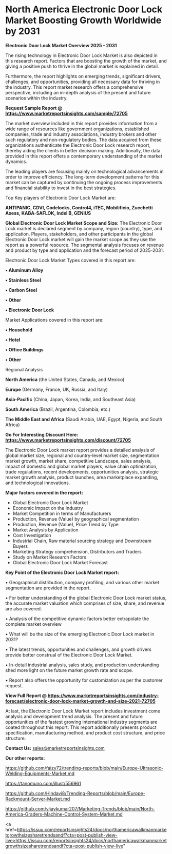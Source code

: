 # North America Electronic Door Lock Market Boosting Growth Worldwide by 2031

<Strong> Electronic Door Lock Market Overview 2025 - 2031</strong>

The rising technology in Electronic Door Lock Market is also depicted in this research report. Factors that are boosting the growth of the market, and giving a positive push to thrive in the global market is explained in detail.

Furthermore, the report highlights on emerging trends, significant drivers, challenges, and opportunities, providing all necessary data for thriving in the industry. This report market research offers a comprehensive perspective, including an in-depth analysis of the present and future scenarios within the industry.

<strong>Request Sample Report @ <a href=https://www.marketreportsinsights.com/sample/72705>https://www.marketreportsinsights.com/sample/72705</a></strong>

The market overview included in this report provides information from a wide range of resources like government organizations, established companies, trade and industry associations, industry brokers and other such regulatory and non-regulatory bodies. The data acquired from these organizations authenticate the Electronic Door Lock research report, thereby aiding the clients in better decision making. Additionally, the data provided in this report offers a contemporary understanding of the market dynamics.

The leading players are focusing mainly on technological advancements in order to improve efficiency. The long-term development patterns for this market can be captured by continuing the ongoing process improvements and financial stability to invest in the best strategies.

Top Key players of Electronic Door Lock Market are:

<strong>ANTIPANIC, CDVI, Codelocks, Control4, iTEC, Mobilificio, Zucchetti Axess, KABA-SAFLOK, Indel B, GENIUS</strong>

<strong><b>Global Electronic Door Lock Market Scope and Size:</b></strong>
The Electronic Door Lock market is declared segment by company, region (country), type, and application. Players, stakeholders, and other participants in the global Electronic Door Lock market will gain the market scope as they use the report as a powerful resource. The segmental analysis focuses on revenue and product by type and application and the forecast period of 2025-2031.

Electronic Door Lock Market Types covered in this report are:

<strong>• Aluminum Alloy

• Stainless Steel

• Carbon Steel

• Other

• Electronic Door Lock</strong>

Market Applications covered in this report are:

<strong>• Household

• Hotel

• Office Buildings

• Other</strong> 

Regional Analysis

<strong>North America</strong> (the United States, Canada, and Mexico)

<strong>Europe</strong> (Germany, France, UK, Russia, and Italy)

<strong>Asia-Pacific</strong> (China, Japan, Korea, India, and Southeast Asia)

<strong>South America</strong> (Brazil, Argentina, Colombia, etc.)

<strong>The Middle East and Africa</strong> (Saudi Arabia, UAE, Egypt, Nigeria, and South Africa)

<strong>Go For Interesting Discount Here: <a href=https://www.marketreportsinsights.com/discount/72705>https://www.marketreportsinsights.com/discount/72705</a></strong>

The Electronic Door Lock market report provides a detailed analysis of global market size, regional and country-level market size, segmentation market growth, market share, competitive Landscape, sales analysis, impact of domestic and global market players, value chain optimization, trade regulations, recent developments, opportunities analysis, strategic market growth analysis, product launches, area marketplace expanding, and technological innovations.

<strong><b>Major factors covered in the report:</b></strong>
<ul>
  <li>Global Electronic Door Lock Market </li>
  <li>Economic Impact on the Industry</li>
  <li>Market Competition in terms of Manufacturers</li>
  <li>Production, Revenue (Value) by geographical segmentation</li>
  <li>Production, Revenue (Value), Price Trend by Type</li>
  <li>Market Analysis by Application</li>
  <li>Cost Investigation</li>
  <li>Industrial Chain, Raw material sourcing strategy and Downstream Buyers</li>
  <li>Marketing Strategy comprehension, Distributors and Traders</li>
  <li>Study on Market Research Factors</li>
  <li>Global Electronic Door Lock Market Forecast</li>
</ul>

<strong><b>Key Point of the Electronic Door Lock Market report:</b></strong>

• Geographical distribution, company profiling, and various other market segmentation are provided in the report.

• For better understanding of the global Electronic Door Lock market status, the accurate market valuation which comprises of size, share, and revenue are also covered.

• Analysis of the competitive dynamic factors better extrapolate the complete market overview

• What will be the size of the emerging Electronic Door Lock market in 2031?

• The latest trends, opportunities and challenges, and growth drivers provide better construal of the Electronic Door Lock Market.

• In-detail industrial analysis, sales study, and production understanding shed more light on the future market growth rate and scope.

• Report also offers the opportunity for customization as per the customer request.

<strong><b>View Full Report @ <a href=https://www.marketreportsinsights.com/industry-forecast/electronic-door-lock-market-growth-and-size-2021-72705>https://www.marketreportsinsights.com/industry-forecast/electronic-door-lock-market-growth-and-size-2021-72705</a></b></strong>


At last, the Electronic Door Lock Market report includes investment come analysis and development trend analysis. The present and future opportunities of the fastest growing international industry segments are coated throughout this report. This report additionally presents product specification, manufacturing method, and product cost structure, and price structure.

<strong>Contact Us:</strong>
sales@marketreportsinsights.com

<strong>Our other reports:</strong>

<a href=https://github.com/faizy72/trending-reports/blob/main/Europe-Ultrasonic-Welding-Equipments-Market.md>https://github.com/faizy72/trending-reports/blob/main/Europe-Ultrasonic-Welding-Equipments-Market.md</a>

<a href=https://tanomuno.com/illust/556961>https://tanomuno.com/illust/556961</a>

<a href=https://github.com/Hindavi8/Trending-Reports/blob/main/Europe-Rackmount-Server-Market.md>https://github.com/Hindavi8/Trending-Reports/blob/main/Europe-Rackmount-Server-Market.md</a>

<a href=https://github.com/vijaykumar207/Marketing-Trends/blob/main/North-America-Graders-Machine-Control-System-Market.md>https://github.com/vijaykumar207/Marketing-Trends/blob/main/North-America-Graders-Machine-Control-System-Market.md</a>

<a href=https://issuu.com/reportsinsights24/docs/northamericawalkmanmarketgrowthsizesharetrendsandf?cta=post-publish-view-live>https://issuu.com/reportsinsights24/docs/northamericawalkmanmarketgrowthsizesharetrendsandf?cta=post-publish-view-live</a>"
